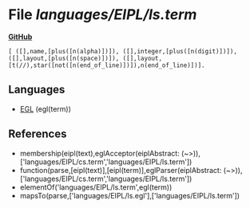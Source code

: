 # File _languages/EIPL/ls.term_
**[GitHub](https://github.com/softlang/yas/blob/master/languages/EIPL/ls.term)**
```
[ ([],name,[plus([n(alpha)])]), ([],integer,[plus([n(digit)])]), ([],layout,[plus([n(space)])]), ([],layout,[t(//),star([not([n(end_of_line)])]),n(end_of_line)])].
```

## Languages
* [EGL](../languages/EGL.md) (egl(term))

## References
* membership(eipl(text),eglAcceptor(eiplAbstract: (~>)),['languages/EIPL/cs.term','languages/EIPL/ls.term'])
* function(parse,[eipl(text)],[eipl(term)],eglParser(eiplAbstract: (~>)),['languages/EIPL/cs.term','languages/EIPL/ls.term'])
* elementOf('languages/EIPL/ls.term',egl(term))
* mapsTo(parse,['languages/EIPL/ls.egl'],['languages/EIPL/ls.term'])
